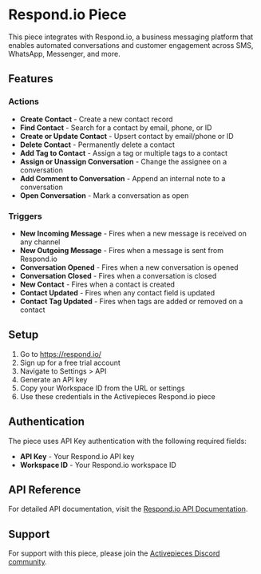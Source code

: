 # Respond.io Piece

This piece integrates with Respond.io, a business messaging platform that enables automated conversations and customer engagement across SMS, WhatsApp, Messenger, and more.

## Features

### Actions
- **Create Contact** - Create a new contact record
- **Find Contact** - Search for a contact by email, phone, or ID
- **Create or Update Contact** - Upsert contact by email/phone or ID
- **Delete Contact** - Permanently delete a contact
- **Add Tag to Contact** - Assign a tag or multiple tags to a contact
- **Assign or Unassign Conversation** - Change the assignee on a conversation
- **Add Comment to Conversation** - Append an internal note to a conversation
- **Open Conversation** - Mark a conversation as open

### Triggers
- **New Incoming Message** - Fires when a new message is received on any channel
- **New Outgoing Message** - Fires when a message is sent from Respond.io
- **Conversation Opened** - Fires when a new conversation is opened
- **Conversation Closed** - Fires when a conversation is closed
- **New Contact** - Fires when a contact is created
- **Contact Updated** - Fires when any contact field is updated
- **Contact Tag Updated** - Fires when tags are added or removed on a contact

## Setup

1. Go to https://respond.io/
2. Sign up for a free trial account
3. Navigate to Settings > API
4. Generate an API key
5. Copy your Workspace ID from the URL or settings
6. Use these credentials in the Activepieces Respond.io piece

## Authentication

The piece uses API Key authentication with the following required fields:
- **API Key** - Your Respond.io API key
- **Workspace ID** - Your Respond.io workspace ID

## API Reference

For detailed API documentation, visit the [Respond.io API Documentation](https://respond.io/).

## Support

For support with this piece, please join the [Activepieces Discord community](https://discord.gg/2jUXBKDdP8). 